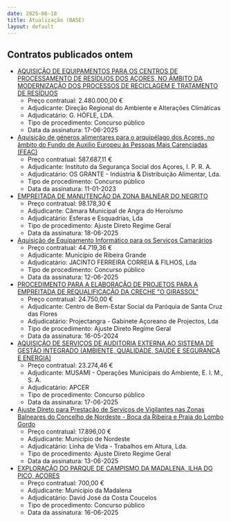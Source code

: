 ```yaml
---
date: 2025-06-18
title: Atualização (BASE)
layout: default
---
```

## Contratos publicados ontem

* [AQUISIÇÃO DE EQUIPAMENTOS PARA OS CENTROS DE PROCESSAMENTO DE RESÍDUOS DOS AÇORES, NO ÂMBITO DA MODERNIZAÇÃO DOS PROCESSOS DE RECICLAGEM E TRATAMENTO DE RESÍDUOS](https://www.base.gov.pt/Base4/pt/detalhe/?type=contratos&id=11525420)
  * Preço contratual: 2.480.000,00 €
  * Adjudicante: Direção Regional do Ambiente e Alterações Climáticas
  * Adjudicatário: G. HÖFLE, LDA.
  * Tipo de procedimento: Concurso público
  * Data da assinatura: 17-06-2025
* [Aquisição de géneros alimentares para o arquipélago dos Açores, no âmbito do Fundo de Auxilio Europeu às Pessoas Mais Carenciadas (FEAC)](https://www.base.gov.pt/Base4/pt/detalhe/?type=contratos&id=11527407)
  * Preço contratual: 587.687,11 €
  * Adjudicante: Instituto da Segurança Social dos Açores, I. P. R. A.
  * Adjudicatário: OS GRANTE - Indústria & Distribuição Alimentar, Lda.
  * Tipo de procedimento: Concurso público
  * Data da assinatura: 11-01-2023
* [EMPREITADA DE MANUTENÇÃO DA ZONA BALNEAR DO NEGRITO](https://www.base.gov.pt/Base4/pt/detalhe/?type=contratos&id=11525933)
  * Preço contratual: 98.178,30 €
  * Adjudicante: Câmara Municipal de Angra do Heroísmo
  * Adjudicatário: Esferas e Esquadrias, Lda
  * Tipo de procedimento: Ajuste Direto Regime Geral
  * Data da assinatura: 18-06-2025
* [Aquisição de Equipamento Informático para os Serviços Camarários](https://www.base.gov.pt/Base4/pt/detalhe/?type=contratos&id=11526990)
  * Preço contratual: 44.719,36 €
  * Adjudicante: Município de Ribeira Grande
  * Adjudicatário: JACINTO FERREIRA CORREIA & FILHOS, Lda
  * Tipo de procedimento: Concurso público
  * Data da assinatura: 12-06-2025
* [PROCEDIMENTO PARA A ELABORAÇÃO DE PROJETOS PARA A EMPREITADA DE REQUALIFICAÇÃO DA CRECHE "O GIRASSOL"](https://www.base.gov.pt/Base4/pt/detalhe/?type=contratos&id=11525599)
  * Preço contratual: 24.750,00 €
  * Adjudicante: Centro de Bem-Estar Social da Paróquia de Santa Cruz das Flores
  * Adjudicatário: Projectangra - Gabinete Açoreano de Projectos, Lda
  * Tipo de procedimento: Ajuste Direto Regime Geral
  * Data da assinatura: 16-05-2024
* [AQUISIÇÃO DE SERVIÇOS DE AUDITORIA EXTERNA AO SISTEMA DE GESTÃO INTEGRADO (AMBIENTE, QUALIDADE, SAÚDE E SEGURANÇA E ENERGIA)](https://www.base.gov.pt/Base4/pt/detalhe/?type=contratos&id=11525879)
  * Preço contratual: 23.274,46 €
  * Adjudicante: MUSAMI - Operações Municipais do Ambiente, E. I. M., S. A.
  * Adjudicatário: APCER
  * Tipo de procedimento: Concurso público
  * Data da assinatura: 17-06-2025
* [Ajuste Direto para Prestação de Serviços de Vigilantes nas Zonas Balneares do Concelho de Nordeste - Boca da Ribeira e Praia do Lombo Gordo](https://www.base.gov.pt/Base4/pt/detalhe/?type=contratos&id=11526349)
  * Preço contratual: 17.896,00 €
  * Adjudicante: Município de Nordeste
  * Adjudicatário: Linha de Vida - Trabalhos em Altura, Lda.
  * Tipo de procedimento: Ajuste Direto Regime Geral
  * Data da assinatura: 13-06-2025
* [EXPLORAÇÃO DO PARQUE DE CAMPISMO DA MADALENA, ILHA DO PICO, AÇORES](https://www.base.gov.pt/Base4/pt/detalhe/?type=contratos&id=11525692)
  * Preço contratual: 700,00 €
  * Adjudicante: Município da Madalena
  * Adjudicatário: David José da Costa Coucelos
  * Tipo de procedimento: Concurso público
  * Data da assinatura: 16-06-2025

